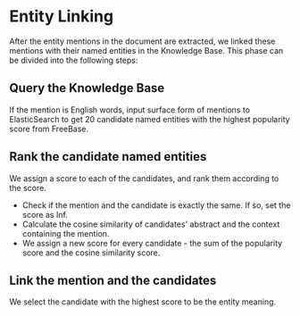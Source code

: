 # Entity Linking

After the entity mentions in the document are extracted, we linked these mentions with their named entities in the Knowledge Base. This phase can be divided into the following steps:

## Query the Knowledge Base
If the mention is English words, input surface form of mentions to ElasticSearch to get 20 candidate named entities with the highest popularity score from FreeBase.

## Rank the candidate named entities
We assign a score to each of the candidates, and rank them according to the score.
* Check if the mention and the candidate is exactly the same. If so, set the score as Inf.
* Calculate the cosine similarity of candidates' abstract and the context containing the mention. 
* We assign a new score for every candidate - the sum of the popularity score and the cosine similarity score. 

## Link the mention and the candidates
We select the candidate with the highest score to be the entity meaning.

